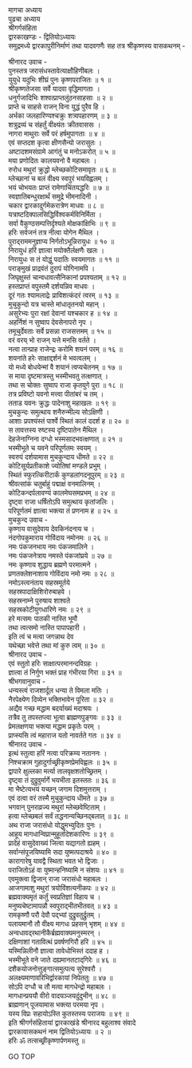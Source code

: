 मागचा अध्याय  
पुढचा अध्याय  
श्रीगर्गसंहिता  
द्वारकाखण्डः - द्वितियोऽध्यायः  
समुद्रमध्ये द्वारकापुरीनिर्माणं तथा यादवगणैः सह तत्र श्रीकृष्णस्य वासकथनम् -  
  
श्रीनारद उवाच -  
पुनस्तत्र जरासंधस्तावेत्याक्षौहिणीबलः ।  
युयुधे यदुभिः शीघ्रं पुनः कृष्णपराजितः ॥ १ ॥  
श्रीकृष्णतेजसा सर्वे यादवा वृद्धिमागताः ।  
धनुर्गजादिभिः शश्वत्प्राप्तलुंठनसाहसाः ॥ २ ॥  
प्राप्ते च साहसे राजन् विना युद्धं पुरैव हि ।  
अर्भका जलहारिण्यश्चक्रुः शत्र्वपहारणम् ॥ ३ ॥  
शत्रुद्रव्यं च संहर्तुं वीक्ष्यंतः क्रीतवाससः ।  
नागरा माथुराः सर्वे परं हर्षमुपागताः ॥ ४ ॥  
एवं सप्तदश कृत्वा क्षीणसैन्यो जरासुतः ।  
अष्टादशमसंग्रामे आगंतुं च मनोऽकरोत् ॥ ५ ॥  
मया प्रणोदितः कालयवनो वै महाबलः ।  
रुरोध मथुरां क्रुद्धो म्लेच्छकोटिसमावृतः ॥ ६ ॥  
म्लेच्छानां च बलं वीक्ष्य स्वपुरं भयविह्वलम् ।  
भयं चोभयतः प्राप्तं रामेणाचिंतयद्धरिः ॥ ७ ॥  
स्वज्ञातिबन्धुरक्षार्थं समुद्रे भीमनादिनी ।  
चकार द्वारकादुर्गमेकरात्रेण माधवः ॥ ८ ॥  
यत्राष्टदिक्पालसिद्धिर्विश्वकर्मविनिर्मिता ।  
सर्वा वैकुण्ठसम्पत्तिर्दृश्यते मोक्षकांक्षिभिः ॥ ९ ॥  
हरिः सर्वजनं तत्र नीत्वा योगेन मैथिल ।  
पुराद्‌राममनुज्ञाप्य निर्गतोऽभून्निरायुधः ॥ १० ॥  
निरायुधं हरिं ज्ञात्वा मयोक्तैर्लक्षणैः खलः ।  
निरायुधः स तं योद्धुं पदातिः स्वयमागतः ॥ ११ ॥  
पराङ्मुखं प्राद्रवंतं दुरापं योगिनामपि ।  
जिघृक्षुस्तं चान्वधावत्सैनिकानां प्रपश्यताम् ॥ १२ ॥  
हस्तप्राप्तं वपुस्तमै दर्शयन्निव माधवः ।  
दूरं गतः श्यामलाद्रेः प्राविशत्कंदरं त्वरम् ॥ १३ ॥  
मुचुकुन्दो यत्र चास्ते मांधातृतनयो महान् ।  
असुरेभ्यः पुरा रक्षां देवानां यश्चकार ह ॥ १४ ॥  
अहर्निशं न सुष्वाप देवसेनापरो नृप ।  
तमूचुर्देवताः सर्वे प्रसन्ना राजसत्तमम् ॥ १५ ॥  
वरं वरय् भो राजन् यत्ते मनसि वर्तते ।  
नत्वा तान्प्राह राजेन्द्रः करोमि शयनं परम् ॥ १६ ॥  
शयनांते हरेः साक्षाद्दर्शनं मे भवत्वलम् ।  
यो मध्ये बोधयेन्मां वै शयानं त्वप्यचेतनम् ॥ १७ ॥  
स माया दृष्टमात्रस्तु भस्मीभवतु तत्क्षणात् ।  
तथा स चोक्तः सुष्वाप राजा कृतयुगे पुरा ॥ १८ ॥  
तत्र प्रविष्टो यवनो मत्त्वा पीतांबरं च तम् ।  
तताड यवनः क्रुद्धः पादेनाशु महाखलः ॥ १९ ॥  
मुचकुन्दः समुत्थाय शनैरुन्मील्य सोऽक्षिणी ।  
आशाः प्रपश्यंस्तं पार्श्वे स्थितं कालं ददर्श ह ॥ २० ॥  
स तावत्तस्य रुष्टस्य दृष्टिपातेन मैथिल ।  
देहजेनाग्निना दग्धो भस्मसादभवत्क्षणात् ॥ २१ ॥  
भस्मीभूते च यवने परिपूर्णतमः स्वयम् ।  
स्वरुपं दर्शयामास मुचकुन्दाय धीमते ॥ २२ ॥  
कोटिसूर्यप्रतीकाशे ज्योतिषां मण्डले प्रभुम् ।  
स्थितं स्फुरत्किरीटार्कं कुण्डलांगदनूपुरम् ॥ २३ ॥  
श्रीवत्सांकं चतुर्बाहुं पद्माक्षं वनमालिनम् ।  
कोटिकन्दर्पलावण्यं कालमेघसमप्रभम् ॥ २४ ॥  
दृष्ट्वा राजा धर्षितोऽपि समुत्थाय कृतांजलिः ।  
परिपूर्णतमं ज्ञात्वा भक्त्या तं प्रणनाम ह ॥ २५ ॥  
मुचकुन्द उवाच -  
कृष्णाय वासुदेवाय देवकिनंदनाय च ।  
नंदगोपकुमाराय गोविंदाय नमोनमः ॥ २६ ॥  
नमः पंकजनभाय नमः पंकजमालिने ।  
नमः पंकजनेत्राय नमस्ते पंकजांघ्रये ॥ २७ ॥  
नमः कृष्णाय शुद्धाय ब्रह्मणे परमात्मने ।  
प्रणतक्लेशनाशाय गोविंदाय नमो नमः ॥ २८ ॥  
नमोऽस्त्वनंताय सहस्रमूर्तये  
     सहस्रपादाक्षिशिरोरुबाहवे ।  
सहस्रनाम्ने पुरुषाय शाश्वते  
     सहस्रकोटीयुगधारिणे नमः ॥ २९ ॥  
हरे मत्समः पातकी नास्ति भूमौ  
     तथा त्वत्समो नास्ति पापापहारी ।  
इति त्वं च मत्वा जगन्नाथ देव  
     यथेच्छा भवेत्ते तथा मां कुरु त्वम् ॥ ३० ॥  
श्रीनारद उवाच -  
एवं स्तुतो हरिः साक्षात्परमानन्दविग्रहः ।  
ज्ञात्वा तं निर्गुण भक्तं प्राह गंभीरया गिरा ॥ ३१ ॥  
श्रीभगवानुवाच -  
धन्यस्त्वं राजशार्दूल धन्या ते विमला मतिः ।  
नैरपेक्ष्येण दिव्येन भक्तिभावेन पूरिता ॥ ३२ ॥  
अद्यैव गच्छ मद्धाम बदर्याख्यं मदाश्रयः ।  
तत्रैव तु तपस्तप्त्वा भूत्वा ब्राह्मणपुङ्गवः ॥ ३३ ॥  
प्रेमलक्षणया भक्त्या मद्धाम प्रकृतेः परम् ।  
प्राप्स्यसि त्वं महाराज यतो नावर्तते गतः ॥ ३४ ॥  
श्रीनारद उवाच -  
इत्थं स्तुत्वा हरिं नत्वा परिक्रम्य नताननः ।  
निश्चक्राम गुहादुर्गाच्छ्रीकृष्णप्रेमविह्वलः ॥ ३५ ॥  
द्वापारे क्षुल्लका मर्त्या तालवृक्षशतोच्छ्रितम् ।  
दृष्ट्वा तं दुद्रुवुर्मार्गे भयभीता इतस्ततः ॥ ३६ ॥  
मा भैष्टेत्यभयं यच्छन् जगाम दिशमुत्तराम् ।  
एवं दत्वा वरं तस्मै मुचुकुन्दाय धीमते ॥ ३७ ॥  
भगवान् पुनराव्रज्य मथुरां म्लेच्छवेष्टिताम् ।  
हत्वा म्लेच्छबलं सर्वं तद्धनान्यच्छिनद्‌बलात् ॥ ३८ ॥  
अथ राजा जरासंधो योद्धुमभ्युदितः पुनः ।  
आहूय मागधान्विप्रान्मुहूर्तादेशकारिणः ॥ ३९ ॥  
प्रादेहं वासुदेवाख्यं जित्वा यद्यागतो ह्यहम् ।  
सर्वान्संपूजयिष्यामि सदा युष्मत्पदाश्रये ॥ ४० ॥  
कारागारेषु यावद्वै स्थिता भवत भो द्विजाः ।  
पराजितोऽहं वा युष्मान्हनिष्यामि न संशयः ॥ ४१ ॥  
एवमुक्त्वा द्विजान् राजा जरासंधो महाबलः ।  
आजगामाशु मथुरां त्रयोविंशत्यनीकपः ॥ ४२ ॥  
ब्रह्मवाक्यमृतं कर्तुं स्वप्रतिज्ञां विहाय च ।  
मनुष्यचेष्टामापन्नौ स्वपुराद्‌भीतभीतवत् ॥ ४३ ॥  
रामकृष्णौ परौ देवौ पद्‌भ्यां दुद्रुवतुर्द्रुतम् ।  
पलायमानौ तौ वीक्ष्य मागधः प्रहसन् भृशम् ॥ ४४ ॥  
अन्वधावद्‌रथानीकैर्ब्रह्मवाक्यमनुस्मरन् ।  
दक्षिणाशां गतावित्थं प्रवर्षणगिरौ हरि ॥ ४५ ॥  
यस्मिन्निलीनौ ज्ञात्वा तावेधोभिस्तं ददाह ह ।  
भस्मीभूते वने जाते दह्यमानतटाद्‌गिरेः ॥ ४६ ॥  
दशैकयोजनोत्तुङ्गात्समुत्पत्य सुरेश्वरौ ।  
अलक्ष्यमाणावरिभिर्द्वारकायां निपेततुः ॥ ४७ ॥  
सोऽपि दग्धौ च तौ मत्वा मागधेन्द्रो महाबलः ।  
मागधान्प्रययौ वीरो वादयञ्जयदुंदुभीन् ॥ ४८ ॥  
ब्राह्मणान् पूजयामास भक्त्या परमया नृप ।  
यस्य विप्रः सहायोऽस्ति कुतस्तस्य पराजयः ॥ ४९ ॥  
इति श्रीगर्गसंहितायां द्वारकाखंडे श्रीनारद बहुलाश्व संवादे  
द्वारकावासकथनं नाम द्वितियोऽध्यायः ॥ २ ॥  
हरिः ॐ तत्सच्छ्रीकृष्णार्पणमस्तु ॥  
  
GO TOP
